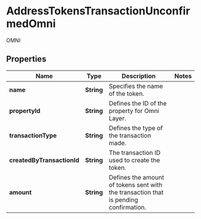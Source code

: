 

# AddressTokensTransactionUnconfirmedOmni

OMNI

## Properties

| Name | Type | Description | Notes |
|------------ | ------------- | ------------- | -------------|
|**name** | **String** | Specifies the name of the token. |  |
|**propertyId** | **String** | Defines the ID of the property for Omni Layer. |  |
|**transactionType** | **String** | Defines the type of the transaction made. |  |
|**createdByTransactionId** | **String** | The transaction ID used to create the token. |  |
|**amount** | **String** | Defines the amount of tokens sent with the transaction that is pending confirmation. |  |




